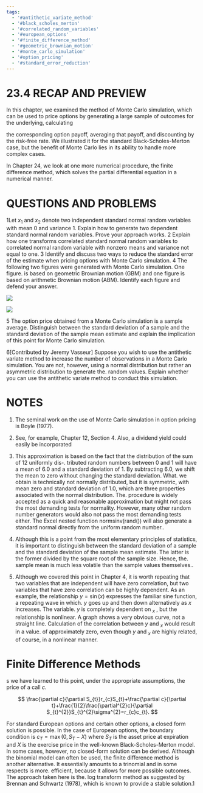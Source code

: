 ```yaml
---
tags:
  - '#antithetic_variate_method'
  - '#black_scholes_merton'
  - '#correlated_random_variables'
  - '#european_options'
  - '#finite_difference_method'
  - '#geometric_brownian_motion'
  - '#monte_carlo_simulation'
  - '#option_pricing'
  - '#standard_error_reduction'
---
```

# 23.4 RECAP AND PREVIEW

In this chapter, we examined the method of Monte Carlo simulation, which can be used to price options by generating a large sample of outcomes for the underlying, calculating

the corresponding option payoff, averaging that payoff, and discounting by the risk-free rate. We illustrated it for the standard Black-Scholes-Merton case, but the benefit of Monte Carlo lies in its ability to handle more complex cases.

In Chapter 24, we look at one more numerical procedure, the finite difference method, which solves the partial differential equation in a numerical manner.

# QUESTIONS AND PROBLEMS

1Let $x_{1}$ and $x_{2}$ denote two independent standard normal random variables with mean
0 and variance 1. Explain how to generate two dependent standard normal random variables. Prove your approach works.
2 Explain how one transforms correlated standard normal random variables to correlated normal random variable with nonzero means and variance not equal to one.
3 Identify and discuss two ways to reduce the standard error of the estimate when pricing options with Monte Carlo simulation.
4 The following two figures were generated with Monte Carlo simulation. One figure. is based on geometric Brownian motion (GBM) and one figure is based on arithmetic Brownian motion (ABM). Identify each figure and defend your answer.

![](01f3f1f1a00a48d92bd75298ae981c59e9c6bc1b4b9690c00f3598d7b876c566.jpg)

![](fdc118fc66699ed9a6d5aa78fbe0b8b871c3d13541e806262f6e0d1cb3e3ddd9.jpg)

5 The option price obtained from a Monte Carlo simulation is a sample average. Distinguish between the standard deviation of a sample and the standard deviation of the sample mean estimate and explain the implication of this point for Monte Carlo simulation.

6[Contributed by Jeremy Vasseur] Suppose you wish to use the antithetic variate method to increase the number of observations in a Monte Carlo simulation. You are not, however, using a normal distribution but rather an asymmetric distribution to generate the. random values. Explain whether you can use the antithetic variate method to conduct this simulation.

# NOTES

1. The seminal work on the use of Monte Carlo simulation in option pricing is Boyle (1977).

2. See, for example, Chapter 12, Section 4. Also, a dividend yield could easily be incorporated

3. This approximation is based on the fact that the distribution of the sum of 12 uniformly dis-. tributed random numbers between 0 and 1 will have a mean of 6.0 and a standard deviation of 1. By subtracting 6.0, we shift the mean to zero without changing the standard deviation. What. we obtain is technically not normally distributed, but it is symmetric, with mean zero and standard deviation of 1.0, which are three properties associated with the normal distribution. The. procedure is widely accepted as a quick and reasonable approximation but might not pass the most demanding tests for normality. However, many other random number generators would also not pass the most demanding tests either. The Excel nested function normsinv(rand()) will also generate a standard normal directly from the uniform random number..

4. Although this is a point from the most elementary principles of statistics, it is important to distinguish between the standard deviation of a sample and the standard deviation of the sample mean estimate. The latter is the former divided by the square root of the sample size. Hence, the. sample mean is much less volatile than the sample values themselves..

5. Although we covered this point in Chapter 4, it is worth repeating that two variables that are independent will have zero correlation, but two variables that have zero correlation can be highly dependent. As an example, the relationship $y=\sin(x)$ expresses the familiar sine function, a repeating wave in which. $y$ goes up and then down alternatively as $x$ increases. The variable. $y$ is completely dependent on $_x$ , but the relationship is nonlinear. A graph shows a very obvious curve, not a straight line. Calculation of the correlation between $y$ and $_x$ would result in a value. of approximately zero, even though $y$ and $_x$ are highly related, of course, in a nonlinear manner.

# Finite Difference Methods

s we have learned to this point, under the appropriate assumptions, the price of a call $c.$

$$
\frac{\partial c}{\partial S_{t}}r_{c}S_{t}+\frac{\partial c}{\partial t}+\frac{1}{2}\frac{\partial^{2}c}{\partial S_{t}^{2}}S_{t}^{2}\sigma^{2}=r_{c}c_{t}.
$$

For standard European options and certain other options, a closed form solution is possible. In the case of European options, the boundary condition is $c_{T}=\operatorname*{max}(0,S_{T}-X)$ where $S_{T}$ is the asset price at expiration and $X$ is the exercise price in the well-known Black-Scholes-Merton model. In some cases, however, no closed-form solution can be derived. Although the binomial model can often be used, the finite difference method is another alternative. It essentially amounts to a trinomial and in some respects is more. efficient, because it allows for more possible outcomes. The approach taken here is the. log transform method as suggested by Brennan and Schwartz (1978), which is known to provide a stable solution.1

